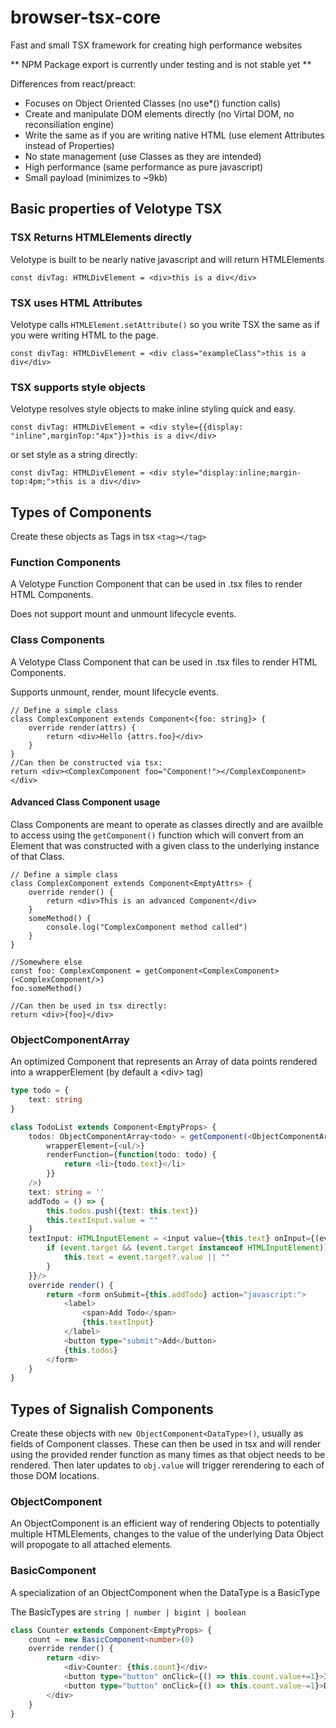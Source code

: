 # browser-tsx-core
Fast and small TSX framework for creating high performance websites

** NPM Package export is currently under testing and is not stable yet **

Differences from react/preact:
* Focuses on Object Oriented Classes (no use*() function calls)
* Create and manipulate DOM elements directly (no Virtal DOM, no reconsiliation engine)
* Write the same as if you are writing native HTML (use element Attributes instead of Properties)
* No state management (use Classes as they are intended)
* High performance (same performance as pure javascript)
* Small payload (minimizes to ~9kb)

## Basic properties of Velotype TSX

### TSX Returns HTMLElements directly

Velotype is built to be nearly native javascript and will return HTMLElements

```tsx
const divTag: HTMLDivElement = <div>this is a div</div>
```

### TSX uses HTML Attributes

Velotype calls `HTMLElement.setAttribute()` so you write TSX the same as if you were writing HTML to the page.

```tsx
const divTag: HTMLDivElement = <div class="exampleClass">this is a div</div>
```

### TSX supports style objects

Velotype resolves style objects to make inline styling quick and easy.

```tsx
const divTag: HTMLDivElement = <div style={{display: "inline",marginTop:"4px"}}>this is a div</div>
```

or set style as a string directly:

```tsx
const divTag: HTMLDivElement = <div style="display:inline;margin-top:4pm;">this is a div</div>
```

## Types of Components

Create these objects as Tags in tsx `<tag></tag>`

### Function Components

A Velotype Function Component that can be used in .tsx files to render HTML Components.

Does not support mount and unmount lifecycle events.

### Class Components

A Velotype Class Component that can be used in .tsx files to render HTML Components.

Supports unmount, render, mount lifecycle events.

```tsx
// Define a simple class
class ComplexComponent extends Component<{foo: string}> {
    override render(attrs) {
        return <div>Hello {attrs.foo}</div>
    }
}
//Can then be constructed via tsx:
return <div><ComplexComponent foo="Component!"></ComplexComponent></div>
```

#### Advanced Class Component usage

Class Components are meant to operate as classes directly and are availble to access using the `getComponent()` function which will convert from an Element that was constructed with a given class to the underlying instance of that Class.

```tsx
// Define a simple class
class ComplexComponent extends Component<EmptyAttrs> {
    override render() {
        return <div>This is an advanced Component</div>
    }
    someMethod() {
        console.log("ComplexComponent method called")
    }
}

//Somewhere else
const foo: ComplexComponent = getComponent<ComplexComponent>(<ComplexComponent/>)
foo.someMethod()

//Can then be used in tsx directly:
return <div>{foo}</div>
```

### ObjectComponentArray

An optimized Component that represents an Array of data points rendered into a wrapperElement (by default a \<div> tag)

```ts
type todo = {
    text: string
}

class TodoList extends Component<EmptyProps> {
    todos: ObjectComponentArray<todo> = getComponent(<ObjectComponentArray<todo>
        wrapperElement={<ul/>}
        renderFunction={function(todo: todo) {
            return <li>{todo.text}</li>
        }}
    />)
    text: string = ''
    addTodo = () => {
        this.todos.push({text: this.text})
        this.textInput.value = ""
    }
    textInput: HTMLInputElement = <input value={this.text} onInput={(event: InputEvent)=>{
        if (event.target && (event.target instanceof HTMLInputElement)) {
            this.text = event.target?.value || ""
        }
    }}/>
    override render() {
        return <form onSubmit={this.addTodo} action="javascript:">
            <label>
                <span>Add Todo</span>
                {this.textInput}
            </label>
            <button type="submit">Add</button>
            {this.todos}
        </form>
    }
}
```

## Types of Signalish Components

Create these objects with `new ObjectComponent<DataType>()`, usually as fields of Component classes. These can then be used in tsx and will render using the provided render function as many times as that object needs to be rendered. Then later updates to `obj.value` will trigger rerendering to each of those DOM locations.

### ObjectComponent

An ObjectComponent is an efficient way of rendering Objects to potentially multiple HTMLElements, changes to the value of the underlying Data Object will propogate to all attached elements.

### BasicComponent

A specialization of an ObjectComponent when the DataType is a BasicType

The BasicTypes are `string | number | bigint | boolean`

```ts
class Counter extends Component<EmptyProps> {
    count = new BasicComponent<number>(0)
    override render() {
        return <div>
            <div>Counter: {this.count}</div>
            <button type="button" onClick={() => this.count.value+=1}>Increment</button>
            <button type="button" onClick={() => this.count.value-=1}>Decrement</button>
        </div>
    }
}
```
